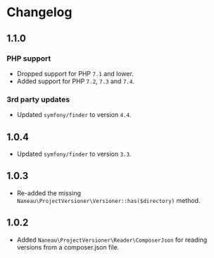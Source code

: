 # Changelog

## 1.1.0

### PHP support
* Dropped support for PHP `7.1` and lower.
* Added support for PHP `7.2`, `7.3` and `7.4`.

### 3rd party updates
* Updated `symfony/finder` to version `4.4`.

## 1.0.4
* Updated `symfony/finder` to version `3.3`.

## 1.0.3
* Re-added the missing `Naneau\ProjectVersioner\Versioner::has($directory)` method.

## 1.0.2
* Added `Naneau\ProjectVersioner\Reader\ComposerJson` for reading versions from a composer.json file.
